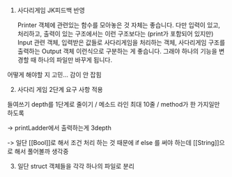 1. 사다리게임 JK피드백 반영 

    Printer 객체에 관련있는 함수를 모아놓은 것 자체는 좋습니다.
    다만 입력이 있고, 처리하고, 출력이 있는 구조에서는 이런 구조보다는
    (print가 포함되어 있지만) Input 관련 객체, 입력받은 값들로 사다리게임을 처리하는 객체, 사다리게임 구조를 출력하는 Output 객체 이런식으로 구분하는 게 좋습니다.
    그래야 하나의 기능을 변경할 때 하나의 파일만 바꾸게 됩니다.

어떻게 해야할 지 고민... 감이 안 잡힘



2. 사다리 게임 2단계 요구 사항 적용

들여쓰기 depth를 1단계로 줄이기 / 메소드 라인 최대 10줄 / method가 한 가지일만 하도록

-> printLadder에서 출력하는게 3depth

-> 일단 [[Bool]]로 해서 조건 처리 하는 것 때문에 if else 를 써야 하는데 [[String]]으로 해서 풀어볼까 생각중


3. 일단 struct 객체들을 각각 하나의 파일로 분리
